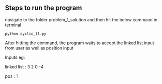 ## Steps to run the program

navigate to the folder problem_1_solution and then hit the below command in terminal
```
python cyclic_ll.py
```

After hitting the command, the program waits to accept the linked list input from user as well as position input

Inputs eg:

linked list : 3 2 0 -4

pos : 1

